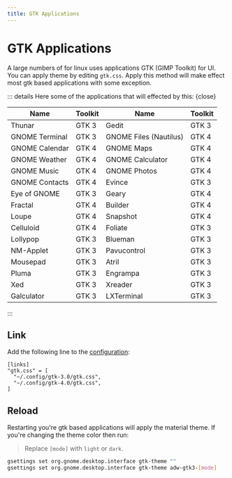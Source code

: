 ```yaml
---
title: GTK Applications
---
```


# GTK Applications

A large numbers of for linux uses applications GTK (GIMP Toolkit) for UI. You can
apply theme by editing `gtk.css`. Apply this method will make effect most gtk based
applications with some exception.

::: details Here some of the applications that will effected by this: {close}

| Name           | Toolkit | Name                   | Toolkit |
| -------------- | ------- | ---------------------- | ------- |
| Thunar         | GTK 3   | Gedit                  | GTK 3   |
| GNOME Terminal | GTK 3   | GNOME Files (Nautilus) | GTK 4   |
| GNOME Calendar | GTK 4   | GNOME Maps             | GTK 4   |
| GNOME Weather  | GTK 4   | GNOME Calculator       | GTK 4   |
| GNOME Music    | GTK 4   | GNOME Photos           | GTK 4   |
| GNOME Contacts | GTK 4   | Evince                 | GTK 3   |
| Eye of GNOME   | GTK 3   | Geary                  | GTK 4   |
| Fractal        | GTK 4   | Builder                | GTK 4   |
| Loupe          | GTK 4   | Snapshot               | GTK 4   |
| Celluloid      | GTK 4   | Foliate                | GTK 3   |
| Lollypop       | GTK 3   | Blueman                | GTK 3   |
| NM-Applet      | GTK 3   | Pavucontrol            | GTK 3   |
| Mousepad       | GTK 3   | Atril                  | GTK 3   |
| Pluma          | GTK 3   | Engrampa               | GTK 3   |
| Xed            | GTK 3   | Xreader                | GTK 3   |
| Galculator     | GTK 3   | LXTerminal             | GTK 3   |

:::

## Link

Add the following line to the [configuration](/configuration#linking-generated-files):

```toml{3-4}
[links]
"gtk.css" = [
  "~/.config/gtk-3.0/gtk.css",
  "~/.config/gtk-4.0/gtk.css",
]
```

<!--@include: ./_regen.md-->

## Reload

Restarting you're gtk based applications will apply the material theme. If you're
changing the theme color then run:

> Replace `[mode]` with `light` or `dark`.

```bash
gsettings set org.gnome.desktop.interface gtk-theme ""
gsettings set org.gnome.desktop.interface gtk-theme adw-gtk3-[mode]
```
